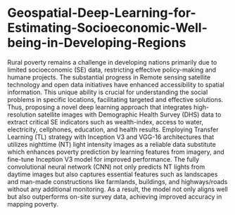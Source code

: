 # Geospatial-Deep-Learning-for-Estimating-Socioeconomic-Well-being-in-Developing-Regions

Rural poverty remains a challenge in developing nations primarily due to limited socioeconomic (SE) data, restricting effective policy-making and humane projects. The substantial progress in Remote sensing satellite technology and open data initiatives have enhanced accessibility to spatial information. This unique ability is crucial for understanding the social problems in specific locations, facilitating targeted and effective solutions. Thus, proposing a novel deep learning approach that integrates high-resolution satellite images with Demographic Health Survey (DHS) data to extract critical SE indicators such as wealth-index, access to water, electricity, cellphones, education, and health results. Employing Transfer Learning (TL) strategy with Inception V3 and VGG-16 architectures that utilizes nighttime (NT) light intensity images as a reliable data substitute which enhances poverty prediction by learning features from imagery, and fine-tune Inception V3 model for improved performance. The fully convolutional neural network (CNN) not only predicts NT lights from daytime images but also captures essential features such as landscapes and man-made constructions like farmlands, buildings, and highways/roads without any additional monitoring. As a result, the model not only aligns well but also outperforms on-site survey data, achieving improved accuracy in mapping poverty.
